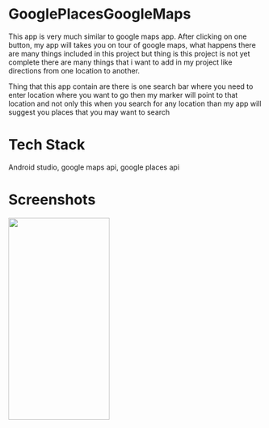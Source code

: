 # GooglePlacesGoogleMaps

This app is very much similar to google maps app. After clicking on one button, my app will takes you on tour of google maps, what happens
there are many things included in this project but thing is this project is not yet complete there are many things that i want to add in my project 
like directions from one location to another.

Thing that this app contain are there is one search bar where you need to enter location where you want to go then my marker will point to that location
and not only this when you search for any location than my app will suggest you places that you may want to search

# Tech Stack
Android studio, google maps api, google places api

# Screenshots
<img src="https://user-images.githubusercontent.com/33796163/56274394-40768b00-611c-11e9-9dde-64b4bd1727b2.jpeg" width=200px height=400px/>
